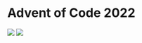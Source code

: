 Advent of Code 2022
===================

![](https://img.shields.io/badge/stars%20⭐-42-yellow) ![](https://img.shields.io/badge/days%20completed-21-red)